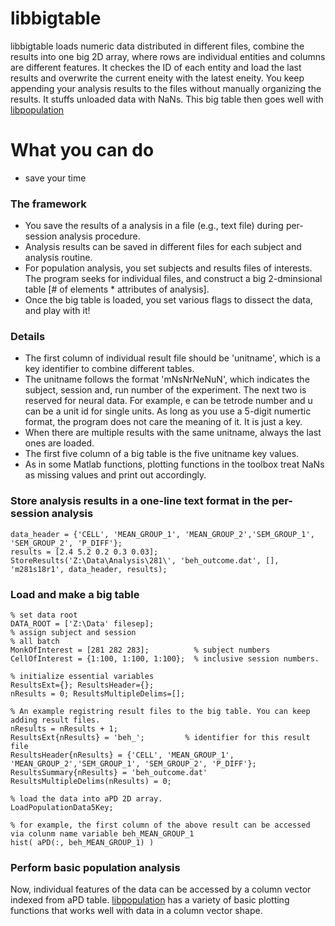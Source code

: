 # libbigtable

libbigtable loads numeric data distributed in different files, combine the results into one big 2D array, where rows are individual entities and columns are different features. It checkes the ID of each entity and load the last results and overwrite the current eneity with the latest eneity. You keep appending your analysis results to the files without manually organizing the results. It stuffs unloaded data with NaNs. This big table then goes well with [libpopulation](https://github.com/hkim09/libkm/tree/master/libpopulation/)

# What you can do

- save your time

### The framework

- You save the results of a analysis in a file (e.g., text file) during per-session analysis procedure.
- Analysis results can be saved in different files for each subject and analysis routine.
- For population analysis, you set subjects and results files of interests. The program seeks for individual files, and construct a big 2-dminsional table [# of elements * attributes of analysis].
- Once the big table is loaded, you set various flags to dissect the data, and play with it!

### Details

- The first column of individual result file should be 'unitname', which is a key identifier to combine different tables.
- The unitname follows the format 'mNsNrNeNuN', which indicates the subject, session and, run number of the experiment. The next two is reserved for neural data. For example, e can be tetrode number and u can be a unit id for single units. As long as you use a 5-digit numertic format, the program does not care the meaning of it. It is just a key.
- When there are multiple results with the same unitname, always the last ones are loaded.
- The first five column of a big table is the five unitname key values.
- As in some Matlab functions, plotting functions in the toolbox treat NaNs as missing values and print out accordingly.

### Store analysis results in a one-line text format in the per-session analysis
```
data_header = {'CELL', 'MEAN_GROUP_1', 'MEAN_GROUP_2','SEM_GROUP_1', 'SEM_GROUP_2', 'P_DIFF'};
results = [2.4 5.2 0.2 0.3 0.03];
StoreResults('Z:\Data\Analysis\281\', 'beh_outcome.dat', [], 'm281s18r1', data_header, results);
```
### Load and make a big table
```
% set data root
DATA_ROOT = ['Z:\Data' filesep];
% assign subject and session
% all batch
MonkOfInterest = [281 282 283];          % subject numbers
CellOfInterest = {1:100, 1:100, 1:100};  % inclusive session numbers.

% initialize essential variables
ResultsExt={}; ResultsHeader={};
nResults = 0; ResultsMultipleDelims=[];

% An example registring result files to the big table. You can keep adding result files.
nResults = nResults + 1;
ResultsExt{nResults} = 'beh_';         % identifier for this result file
ResultsHeader{nResults} = {'CELL', 'MEAN_GROUP_1', 'MEAN_GROUP_2','SEM_GROUP_1', 'SEM_GROUP_2', 'P_DIFF'};
ResultsSummary{nResults} = 'beh_outcome.dat'
ResultsMultipleDelims(nResults) = 0;

% load the data into aPD 2D array. 
LoadPopulationData5Key;

% for example, the first column of the above result can be accessed via colunm name variable beh_MEAN_GROUP_1
hist( aPD(:, beh_MEAN_GROUP_1) )
```
### Perform basic population analysis

Now, individual features of the data can be accessed by a column vector indexed from aPD table. [libpopulation](https://github.com/hkim09/libkm/edit/master/libpopulation/)  has a variety of basic plotting functions that works well with data in a column vector shape.
